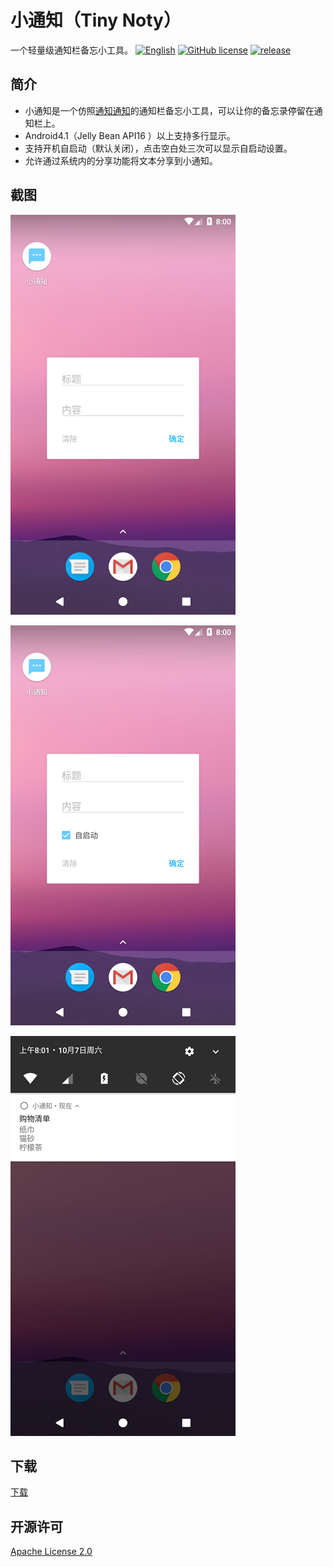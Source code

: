 # 小通知（Tiny Noty）

一个轻量级通知栏备忘小工具。
[![English](https://img.shields.io/badge/readme-English-brightgreen.svg?style=flat-square)](/README.md) [![GitHub license](https://img.shields.io/badge/license-Apache%202-blue.svg?style=flat-square)](/LICENSE) [![release](https://img.shields.io/github/release/gooosie/TinyNoty.svg?style=flat-square)](https://github.com/gooosie/TinyNoty/releases)

## 简介

- 小通知是一个仿照[通知通知](https://www.coolapk.com/apk/mark.notification)的通知栏备忘小工具，可以让你的备忘录停留在通知栏上。
- Android4.1（Jelly Bean API16 ）以上支持多行显示。
- 支持开机自启动（默认关闭），点击空白处三次可以显示自启动设置。
- 允许通过系统内的分享功能将文本分享到小通知。

## 截图

![Screenshot1](/docs/Screenshot_1.png)

![Screenshot2](/docs/Screenshot_2.png)

![Screenshot3](/docs/Screenshot_3.png)

## 下载

[下载](https://github.com/gooosie/TinyNoty/releases)

## 开源许可

[Apache License 2.0](/LICENSE)